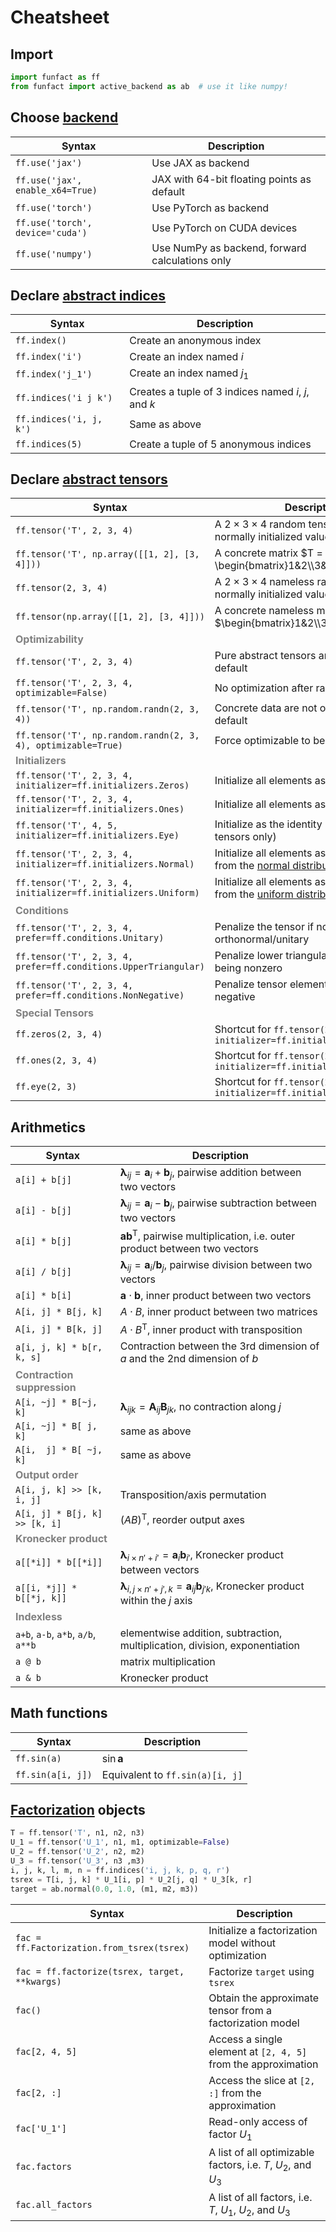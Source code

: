 # Cheatsheet

## Import

``` py title="Recommended import statements"
import funfact as ff
from funfact import active_backend as ab  # use it like numpy!
```

## Choose [backend](../user-guide/backends/)

| **Syntax** | **Description** |
| ------------------- | -------------------------------------------------------------------- |
| `ff.use('jax')` | Use JAX as backend |
| `ff.use('jax', enable_x64=True)` | JAX with 64-bit floating points as default |
| `ff.use('torch')` | Use PyTorch as backend |
| `ff.use('torch', device='cuda')` | Use PyTorch on CUDA devices |
| `ff.use('numpy')` | Use NumPy as backend, forward calculations only |


## Declare [abstract indices](../user-guide/tensor-and-indices#abstract-indices)

| **Syntax** | **Description** |
| ------------------- | -------------------------------------------------------------------- |
| `ff.index()` | Create an anonymous index |
| `ff.index('i')` | Create an index named $i$ |
| `ff.index('j_1')` | Create an index named $j_1$ |
| `ff.indices('i j k')` | Creates a tuple of 3 indices named $i$, $j$, and $k$ |
| `ff.indices('i, j, k')` | Same as above |
| `ff.indices(5)` | Create a tuple of 5 anonymous indices |

## Declare [abstract tensors](../user-guide/tensor-and-indices#abstract-tensors)

| **Syntax** | **Description** |
| ------------------- | -------------------------------------------------------------------- |
| `ff.tensor('T', 2, 3, 4)` | A $2 \times 3 \times 4$ random tensor $T$ with normally initialized values |
| `ff.tensor('T', np.array([[1, 2], [3, 4]]))` | A concrete matrix $T = \begin{bmatrix}1&2\\3&4\end{bmatrix}$ |
| `ff.tensor(2, 3, 4)` | A $2 \times 3 \times 4$ nameless random tensor with normally initialized values |
| `ff.tensor(np.array([[1, 2], [3, 4]]))` | A concrete nameless matrix $\begin{bmatrix}1&2\\3&4\end{bmatrix}$ |
| <div style="color:#808080;">**Optimizability**</div> || 
| `ff.tensor('T', 2, 3, 4)` | Pure abstract tensors are optimizable by default |
| `ff.tensor('T', 2, 3, 4, optimizable=False)` | No optimization after random initialization |
| `ff.tensor('T', np.random.randn(2, 3, 4))` | Concrete data are not optimizable by default |
| `ff.tensor('T', np.random.randn(2, 3, 4), optimizable=True)` | Force optimizable to be on |
| <div style="color:#808080;">**Initializers**</div> || 
| `ff.tensor('T', 2, 3, 4, initializer=ff.initializers.Zeros)` | Initialize all elements as 0 |
| `ff.tensor('T', 2, 3, 4, initializer=ff.initializers.Ones)` | Initialize all elements as 1 |
| `ff.tensor('T', 4, 5, initializer=ff.initializers.Eye)` | Initialize as the identity matrix (2-way tensors only) |
| `ff.tensor('T', 2, 3, 4, initializer=ff.initializers.Normal)` | Initialize all elements as i.i.d. samples from the [normal distribution](../../api/initializers/#funfact.initializers.Normal) |
| `ff.tensor('T', 2, 3, 4, initializer=ff.initializers.Uniform)` | Initialize all elements as i.i.d. samples from the [uniform distribution](../../api/initializers/#funfact.initializers.Uniform) |
| <div style="color:#808080;">**Conditions**</div> |
| `ff.tensor('T', 2, 3, 4, prefer=ff.conditions.Unitary)` | Penalize the tensor if not orthonormal/unitary |
| `ff.tensor('T', 2, 3, 4, prefer=ff.conditions.UpperTriangular)` | Penalize lower triangular elements from being nonzero |
| `ff.tensor('T', 2, 3, 4, prefer=ff.conditions.NonNegative)` | Penalize tensor elements for being negative |
| <div style="color:#808080;">**Special Tensors**</div> |
| `ff.zeros(2, 3, 4)` | Shortcut for `ff.tensor(2, 3, 4, initializer=ff.initializers.Zeros)` |
| `ff.ones(2, 3, 4)` | Shortcut for `ff.tensor(2, 3, 4, initializer=ff.initializers.Ones)` |
| `ff.eye(2, 3)` | Shortcut for `ff.tensor(2, 3, initializer=ff.initializers.Eye)` |

## Arithmetics

| **Syntax** | **Description** |
| ------------------- | -------------------------------------------------------------------- |
| `a[i] + b[j]` | $\boldsymbol{\lambda}_{ij} = \boldsymbol{a}_{i} + \boldsymbol{b}_{j}$, pairwise addition between two vectors |
| `a[i] - b[j]` | $\boldsymbol{\lambda}_{ij} = \boldsymbol{a}_{i} - \boldsymbol{b}_{j}$, pairwise subtraction between two vectors |
| `a[i] * b[j]` | $\boldsymbol{a} \boldsymbol{b}^\mathsf{T}$, pairwise multiplication, i.e. outer product between two vectors |
| `a[i] / b[j]` | $\boldsymbol{\lambda}_{ij} = \boldsymbol{a}_{i} / \boldsymbol{b}_{j}$, pairwise division between two vectors |
| `a[i] * b[i]` | $\boldsymbol{a} \cdot \boldsymbol{b}$, inner product between two vectors |
| `A[i, j] * B[j, k]` | $A \cdot B$, inner product between two matrices |
| `A[i, j] * B[k, j]` | $A \cdot B^\mathsf{T}$, inner product with transposition |
| `a[i, j, k] * b[r, k, s]` | Contraction between the 3rd dimension of $a$ and the 2nd dimension of $b$ |
| <div style="color:#808080;">**Contraction suppression**</div> |
| `A[i, ~j] * B[~j, k]` | $\boldsymbol{\lambda}_{ijk} = \boldsymbol{A}_{ij} \boldsymbol{B}_{jk}$, no contraction along $j$ |
| `A[i, ~j] * B[ j, k]` | same as above |
| `A[i,  j] * B[ ~j, k]` | same as above |
| <div style="color:#808080;">**Output order**</div> |
| `A[i, j, k] >> [k, i, j]` | Transposition/axis permutation |
| `A[i, j] * B[j, k] >> [k, i]` | $(A B)^\mathsf{T}$, reorder output axes |
| <div style="color:#808080;">**Kronecker product**</div> |
| `a[[*i]] * b[[*i]]` | $\boldsymbol{\lambda}_{i \times n'+i'} = \boldsymbol{a}_{i} \boldsymbol{b}_{i'}$, Kronecker product between vectors
| `a[[i, *j]] * b[[*j, k]]` | $\boldsymbol{\lambda}_{i, j \times n'+j', k} = \boldsymbol{a}_{ij} \boldsymbol{b}_{j'k}$, Kronecker product within the $j$ axis
| <div style="color:#808080;">**Indexless**</div> |
| `a+b`, `a-b`, `a*b`, `a/b`, `a**b` | elementwise addition, subtraction, multiplication, division, exponentiation |
| `a @ b` | matrix multiplication |
| `a & b` | Kronecker product |

## Math functions

| **Syntax** | **Description** |
| ------------------- | -------------------------------------------------------------------- |
| `ff.sin(a)` | $\sin \boldsymbol{a}$ |
| `ff.sin(a[i, j])` | Equivalent to `ff.sin(a)[i, j]` |

## [Factorization](../user-guide/eval/) objects

``` py title="context"
T = ff.tensor('T', n1, n2, n3)
U_1 = ff.tensor('U_1', n1, m1, optimizable=False)
U_2 = ff.tensor('U_2', n2, m2)
U_3 = ff.tensor('U_3', n3 ,m3)
i, j, k, l, m, n = ff.indices('i, j, k, p, q, r')
tsrex = T[i, j, k] * U_1[i, p] * U_2[j, q] * U_3[k, r]
target = ab.normal(0.0, 1.0, (m1, m2, m3))
```

| **Syntax** | **Description** |
| ------------------- | -------------------------------------------------------------------- |
| `fac = ff.Factorization.from_tsrex(tsrex)` | Initialize a factorization model without optimization |
| `fac = ff.factorize(tsrex, target, **kwargs)` | Factorize `target` using `tsrex` |
| `fac()` | Obtain the approximate tensor from a factorization model |
| `fac[2, 4, 5]` | Access a single element at `[2, 4, 5]` from the approximation |
| `fac[2, :]` | Access the slice at `[2, :]` from the approximation |
| `fac['U_1']` | Read-only access of factor $U_1$ |
| `fac.factors` | A list of all optimizable factors, i.e. $T$, $U_2$, and $U_3$ |
| `fac.all_factors` | A list of all factors, i.e. $T$, $U_1$, $U_2$, and $U_3$ |
